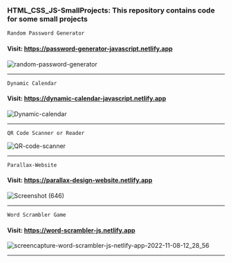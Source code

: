 ### HTML_CSS_JS-SmallProjects: This repository contains code for some small projects
````
Random Password Generator 
````
 #### Visit: https://password-generator-javascript.netlify.app ####
![random-password-generator](https://user-images.githubusercontent.com/70688937/196148898-3674f2bb-2a60-4a72-a7de-9cff07eca8d4.png)
****
````
Dynamic Calendar
````
 #### Visit: https://dynamic-calendar-javascript.netlify.app ####
![Dynamic-calendar](https://user-images.githubusercontent.com/70688937/196149134-32c4bd9d-1e45-43ee-8afd-50d6291032e8.png)
****
````
QR Code Scanner or Reader
````
![QR-code-scanner](https://user-images.githubusercontent.com/70688937/196149678-cb59f0ff-838e-4a01-b24c-b4fa30057921.png)
****
````
Parallax-Website
````
#### Visit: https://parallax-design-website.netlify.app ####
![Screenshot (646)](https://user-images.githubusercontent.com/70688937/196349035-881fa894-aacf-46d0-a0ec-716f10228803.png)
****
````
Word Scrambler Game
````
#### Visit: https://word-scrambler-js.netlify.app ####
![screencapture-word-scrambler-js-netlify-app-2022-11-08-12_28_56](https://user-images.githubusercontent.com/70688937/200496358-75c06486-c148-4adb-88e0-5145d23faec7.png)
****
